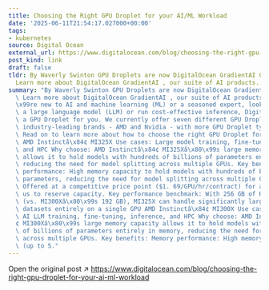 ```yaml
---
title: Choosing the Right GPU Droplet for your AI/ML Workload
date: '2025-06-11T21:54:17.027000+00:00'
tags:
- kubernetes
source: Digital Ocean
external_url: https://www.digitalocean.com/blog/choosing-the-right-gpu-droplet-for-your-ai-ml-workload
post_kind: link
draft: false
tldr: By Waverly Swinton GPU Droplets are now DigitalOcean GradientAI GPU Droplets.
  Learn more about DigitalOcean GradientAI , our suite of AI products.
summary: "By Waverly Swinton GPU Droplets are now DigitalOcean GradientAI GPU Droplets.\
  \ Learn more about DigitalOcean GradientAI , our suite of AI products. Whether youâ\x80\
  \x99re new to AI and machine learning (ML) or a seasoned expert, looking to train\
  \ a large language model (LLM) or run cost-effective inference, DigitalOcean has\
  \ a GPU Droplet for you. We currently offer seven different GPU Droplet types from\
  \ industry-leading brands - AMD and Nvidia - with more GPU Droplet types to come.\
  \ Read on to learn more about how to choose the right GPU Droplet for your workload.\
  \ AMD Instinctâ\x84¢ MI325X Use cases: Large model training, fine-tuning, inference,\
  \ and HPC Why choose: AMD Instinctâ\x84¢ MI325Xâ\x80\x99s large memory capacity\
  \ allows it to hold models with hundreds of billions of parameters entirely in memory,\
  \ reducing the need for model splitting across multiple GPUs. Key benefits: Memory\
  \ performance: High memory capacity to hold models with hundreds of billions of\
  \ parameters, reducing the need for model splitting across multiple GPUs Value:\
  \ Offered at a competitive price point ($1. 69/GPU/hr/contract) for a HPC GPU. Contact\
  \ us to reserve capacity. Key performance benchmark: With 256 GB of HBM3E memory\
  \ (vs. MI300Xâ\x80\x99s 192 GB), MI325X can handle significantly larger models and\
  \ datasets entirely on a single GPU AMD Instinctâ\x84¢ MI300X Use cases: Generative\
  \ AI LLM training, fine-tuning, inference, and HPC Why choose: AMD Instinctâ\x84\
  ¢ MI300Xâ\x80\x99s large memory capacity allows it to hold models with hundreds\
  \ of billions of parameters entirely in memory, reducing the need for model splitting\
  \ across multiple GPUs. Key benefits: Memory performance: High memory bandwidth\
  \ (up to 5."
---
```

Open the original post ↗ https://www.digitalocean.com/blog/choosing-the-right-gpu-droplet-for-your-ai-ml-workload
